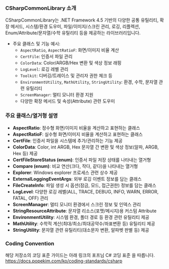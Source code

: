﻿### CSharpCommonLibrary 소개
CSharpCommonLibrary는 .NET Framework 4.5 기반의 다양한 공통 유틸리티, 확장 메서드, 시스템/환경 도우미, 파일/이미지/스크린 관리, 로깅, 리플렉션, Enum/Attribute/문자열/수학 유틸리티 등을 제공하는 라이브러리입니다.

- 주요 클래스 및 기능 예시:
  - `AspectRatio`, `AspectRatioF`: 화면/이미지 비율 계산
  - `CertFile`: 인증서 파일 관리
  - `ColorData`: Color/ARGB/Hex 변환 및 색상 정보 래핑
  - `LogLevel`: 로깅 레벨 관리
  - `Toolkit`: 디버깅/트레이스 및 관리자 권한 체크 등
  - `EnvironmentUtility`, `MathUtility`, `StringUtility`: 환경, 수학, 문자열 관련 유틸리티
  - `ScreenManager`: 멀티 모니터 환경 지원
  - 다양한 확장 메서드 및 속성(Attribute) 관련 도우미

### 주요 클래스/열거형 설명

- **AspectRatio**: 정수형 화면/이미지 비율을 계산하고 표현하는 클래스
- **AspectRatioF**: 실수형 화면/이미지 비율을 계산하고 표현하는 클래스
- **CertFile**: 인증서 파일을 시스템에 추가/관리하는 기능 제공
- **ColorData**: Color, int ARGB, Hex 문자열 간 변환 및 색상 정보(알파, ARGB, Hex 등) 제공
- **CertFileStoreStatus (enum)**: 인증서 파일 저장 상태를 나타내는 열거형
- **Compare (enum)**: 비교 연산(크다, 작다, 같다)을 나타내는 열거형
- **Explorer**: Windows explorer 프로세스 관련 상수 제공
- **ExternalLoggingEventArgs**: 외부 로깅 이벤트 정보를 담는 클래스
- **FileCreateInfo**: 파일 생성 시 옵션(잠금, 모드, 접근권한) 정보를 담는 클래스
- **LogLevel**: 다양한 로깅 레벨(ALL, TRACE, DEBUG, INFO, WARN, ERROR, FATAL, OFF) 관리
- **ScreenManager**: 멀티 모니터 환경에서 스크린 정보 및 인덱스 관리
- **StringResourceAttribute**: 문자열 리소스(포맷/메시지)용 커스텀 Attribute
- **EnvironmentUtility**: 시스템 환경, 폴더 경로 등 환경 관련 유틸리티 제공
- **MathUtility**: 수학적 계산(최대/최소/최대공약수/좌표변환 등) 유틸리티 제공
- **StringUtility**: 문자열 관련 유틸리티(대소문자 변환, 알파벳 판별 등) 제공

### Coding Convention   
해당 저장소의 코딩 표준 가이드는 아래 링크의 포프님 C# 코딩 표준 을 따릅니다.   
https://docs.popekim.com/ko/coding-standards/csharp

